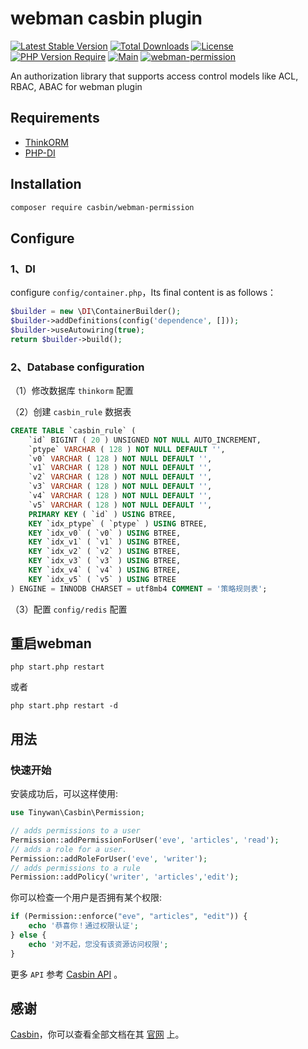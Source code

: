 # webman casbin plugin

[![Latest Stable Version](http://poser.pugx.org/tinywan/casbin/v)](https://packagist.org/packages/tinywan/casbin) 
[![Total Downloads](http://poser.pugx.org/tinywan/casbin/downloads)](https://packagist.org/packages/tinywan/casbin) 
[![License](http://poser.pugx.org/tinywan/casbin/license)](https://packagist.org/packages/tinywan/casbin) 
[![PHP Version Require](http://poser.pugx.org/tinywan/casbin/require/php)](https://packagist.org/packages/tinywan/casbin)
[![Main](https://img.shields.io/github/last-commit/php-casbin/webman-permission/main)]()
[![webman-permission](https://img.shields.io/github/v/tag/php-casbin/webman-permission?color=ff69b4)]()

An authorization library that supports access control models like ACL, RBAC, ABAC for webman plugin

## Requirements

- [ThinkORM](https://www.workerman.net/doc/webman/db/others.html)
- [PHP-DI](https://github.com/PHP-DI/PHP-DI)

## Installation

```sh
composer require casbin/webman-permission
```

## Configure

### 1、DI

configure `config/container.php`，Its final content is as follows：

```php
$builder = new \DI\ContainerBuilder();
$builder->addDefinitions(config('dependence', []));
$builder->useAutowiring(true);
return $builder->build();
```

### 2、Database configuration

（1）修改数据库 `thinkorm` 配置

（2）创建 `casbin_rule` 数据表

```sql
CREATE TABLE `casbin_rule` (
	`id` BIGINT ( 20 ) UNSIGNED NOT NULL AUTO_INCREMENT,
	`ptype` VARCHAR ( 128 ) NOT NULL DEFAULT '',
	`v0` VARCHAR ( 128 ) NOT NULL DEFAULT '',
	`v1` VARCHAR ( 128 ) NOT NULL DEFAULT '',
	`v2` VARCHAR ( 128 ) NOT NULL DEFAULT '',
	`v3` VARCHAR ( 128 ) NOT NULL DEFAULT '',
	`v4` VARCHAR ( 128 ) NOT NULL DEFAULT '',
	`v5` VARCHAR ( 128 ) NOT NULL DEFAULT '',
	PRIMARY KEY ( `id` ) USING BTREE,
	KEY `idx_ptype` ( `ptype` ) USING BTREE,
	KEY `idx_v0` ( `v0` ) USING BTREE,
	KEY `idx_v1` ( `v1` ) USING BTREE,
	KEY `idx_v2` ( `v2` ) USING BTREE,
	KEY `idx_v3` ( `v3` ) USING BTREE,
	KEY `idx_v4` ( `v4` ) USING BTREE,
    KEY `idx_v5` ( `v5` ) USING BTREE 
) ENGINE = INNODB CHARSET = utf8mb4 COMMENT = '策略规则表';
```
（3）配置 `config/redis` 配置

## 重启webman

```
php start.php restart
```
或者
```
php start.php restart -d
```

## 用法

### 快速开始

安装成功后，可以这样使用:

```php
use Tinywan\Casbin\Permission;

// adds permissions to a user
Permission::addPermissionForUser('eve', 'articles', 'read');
// adds a role for a user.
Permission::addRoleForUser('eve', 'writer');
// adds permissions to a rule
Permission::addPolicy('writer', 'articles','edit');
```

你可以检查一个用户是否拥有某个权限:

```php
if (Permission::enforce("eve", "articles", "edit")) {
    echo '恭喜你！通过权限认证';
} else {
    echo '对不起，您没有该资源访问权限';
}
```

更多 `API` 参考 [Casbin API](https://casbin.org/docs/en/management-api) 。

## 感谢

[Casbin](https://github.com/php-casbin/php-casbin)，你可以查看全部文档在其 [官网](https://casbin.org/) 上。
